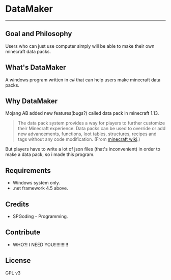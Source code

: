# DataMaker

---

## Goal and Philosophy

  Users who can just use computer simply will be able to make their own minecraft data packs.

## What's DataMaker
  
  A windows program written in c# that can help users make minecraft data packs.

## Why DataMaker

  Mojang AB added new features(bugs?) called data pack in minecraft 1.13. 
  
  > The data pack system provides a way for players to further customize their Minecraft experience. Data packs can be used to override or add new advancements, functions, loot tables, structures, recipes and tags without any code modification. (From [minecraft wiki](https://minecraft.gamepedia.com/Data_pack).)
  
  But players have to write a lot of json files (that's inconvenient) in order to make a data pack, so i made this program.

## Requirements

  - Windows system only.
  - .net framework 4.5 above.  

## Credits

  - SPGoding - Programming.

## Contribute

  - WHO?! I NEED YOU!!!!!!!!!!!

## License

  GPL v3
